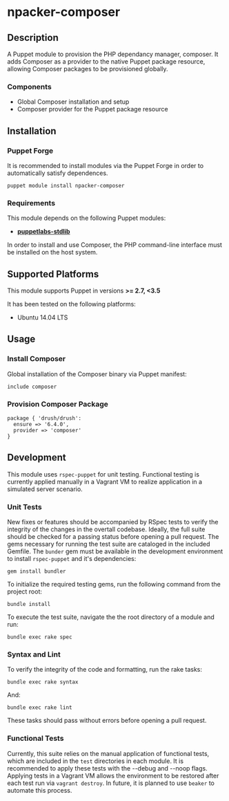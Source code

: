 # npacker-composer

## Description

A Puppet module to provision the PHP dependancy manager, composer. It adds Composer as a provider to the native Puppet package resource, allowing Composer packages to be provisioned globally.

### Components

- Global Composer installation and setup
- Composer provider for the Puppet package resource

## Installation

### Puppet Forge

It is recommended to install modules via the Puppet Forge in order to automatically satisfy dependences.

```
puppet module install npacker-composer
```

### Requirements

This module depends on the following Puppet modules:

- [**puppetlabs-stdlib**](https://github.com/puppetlabs/puppetlabs-stdlib/)

In order to install and use Composer, the PHP command-line interface must be installed on the host system.

## Supported Platforms

This module supports Puppet in versions **>= 2.7, <3.5**

It has been tested on the following platforms:

- Ubuntu 14.04 LTS

## Usage

### Install Composer

Global installation of the Composer binary via Puppet manifest:

```
include composer
```

### Provision Composer Package

```
package { 'drush/drush':
  ensure => '6.4.0',
  provider => 'composer'
}
```

## Development

This module uses `rspec-puppet` for unit testing. Functional testing is currently applied manually in a Vagrant VM to realize application in a simulated server scenario.

### Unit Tests

New fixes or features should be accompanied by RSpec tests to verify the integrity of the changes in the overtall codebase. Ideally, the full suite should be checked for a passing status before opening a pull request. The gems necessary for running the test suite are cataloged in the included Gemfile. The `bunder` gem must be available in the development environment to install `rspec-puppet` and it's dependencies:

```
gem install bundler
```

To initialize the required testing gems, run the following command from the project root:

```
bundle install
```

To execute the test suite, navigate the the root directory of a module and run:

```
bundle exec rake spec
```

### Syntax and Lint

To verify the integrity of the code and formatting, run the rake tasks:

```
bundle exec rake syntax
```

And:

```
bundle exec rake lint
```

These tasks should pass without errors before opening a pull request.

### Functional Tests

Currently, this suite relies on the manual application of functional tests, which are included in the `test` directories in each module. It is recommended to apply these tests with the --debug and --noop flags. Applying tests in a Vagrant VM allows the environment to be restored after each test run via `vagrant destroy`. In future, it is planned to use `beaker` to automate this process.
